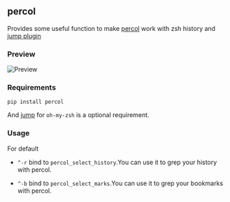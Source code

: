 ## percol

Provides some useful function to make [percol](https://github.com/mooz/percol) work with zsh history and [jump plugin](https://github.com/robbyrussell/oh-my-zsh/blob/master/plugins/jump/jump.plugin.zsh)

### Preview
![Preview](http://t1.qpic.cn/mblogpic/eb1c8f9d2b9f62d19fa8/2000.jpg)

### Requirements

```shell
pip install percol
```

And [jump](https://github.com/robbyrussell/oh-my-zsh/blob/master/plugins/jump/jump.plugin.zsh) for `oh-my-zsh` is a optional requirement.

### Usage

For default

- `^-r` bind to `percol_select_history`.You can use it to grep your history with percol.

- `^-b` bind to `percol_select_marks`.You can use it to grep your bookmarks with percol.

